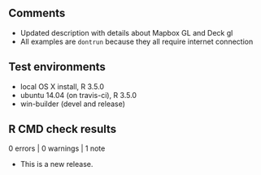 ## Comments

* Updated description with details about Mapbox GL and Deck gl
* All examples are `dontrun` because they all require internet connection


## Test environments
* local OS X install, R 3.5.0
* ubuntu 14.04 (on travis-ci), R 3.5.0
* win-builder (devel and release)

## R CMD check results

0 errors | 0 warnings | 1 note

* This is a new release.
